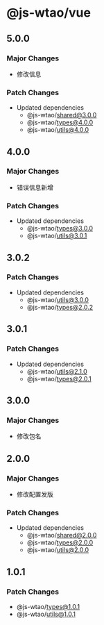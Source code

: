 # @js-wtao/vue

## 5.0.0

### Major Changes

- 修改信息

### Patch Changes

- Updated dependencies
  - @js-wtao/shared@3.0.0
  - @js-wtao/types@4.0.0
  - @js-wtao/utils@4.0.0

## 4.0.0

### Major Changes

- 错误信息新增

### Patch Changes

- Updated dependencies
  - @js-wtao/types@3.0.0
  - @js-wtao/utils@3.0.1

## 3.0.2

### Patch Changes

- Updated dependencies
  - @js-wtao/utils@3.0.0
  - @js-wtao/types@2.0.2

## 3.0.1

### Patch Changes

- Updated dependencies
  - @js-wtao/utils@2.1.0
  - @js-wtao/types@2.0.1

## 3.0.0

### Major Changes

- 修改包名

## 2.0.0

### Major Changes

- 修改配置发版

### Patch Changes

- Updated dependencies
  - @js-wtao/shared@2.0.0
  - @js-wtao/types@2.0.0
  - @js-wtao/utils@2.0.0

## 1.0.1

### Patch Changes

- @js-wtao/types@1.0.1
- @js-wtao/utils@1.0.1
